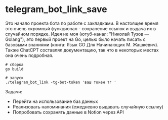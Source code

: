 # telegram_bot_link_save

  <p>Это начало проекта бота по работе с закладками. В настоящее время это очень скромный функционал - сохранение ссылок и выдача их в случайном порядке. Идея не моя (ютуб-канал: "Николай Тузов — Golang"), это первый проект на Go, целью было начать писать с базовыми знаниями (книга: Язык GO Для Начинающих М. Жашкевич). Также ChatCPT составлял документацию, так что в некоторых местах она очень подробная.</p>

```
# сборка
go build

# запуск
./telegram_bot_link -tg-bot-token 'ваш токен тг '
```
  <p>Задачи:</p>
  <ul>
    <li>Перейти на использование баз данных</li>
    <li>Реализовать напоминания (ежедневно выдавать случайную ссылку)</li>
    <li>Попробовать сохранять данные в Notion через API</li>
  </ul>